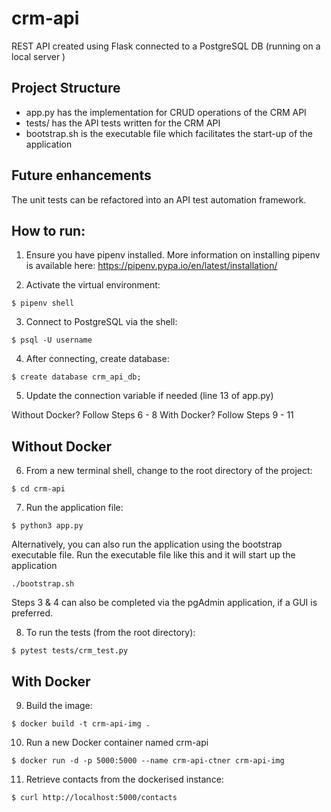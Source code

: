 # crm-api
REST API created using Flask connected to a PostgreSQL DB (running on a local server )

## Project Structure
- app.py has the implementation for CRUD operations of the CRM API
- tests/ has the API tests written for the CRM API
- bootstrap.sh is the executable file which facilitates the start-up of the application

## Future enhancements
The unit tests can be refactored into an API test automation framework.

## How to run:

1. Ensure you have pipenv installed. More information on installing pipenv is available here: https://pipenv.pypa.io/en/latest/installation/

2. Activate the virtual environment:
```
$ pipenv shell
```

3. Connect to PostgreSQL via the shell:
```
$ psql -U username
```

4. After connecting, create database:
```
$ create database crm_api_db;
```

5. Update the connection variable if needed (line 13 of app.py)

Without Docker? Follow Steps 6 - 8
With Docker? Follow Steps 9 - 11

## Without Docker
6. From a new terminal shell, change to the root directory of the project:
```
$ cd crm-api
```

7. Run the application file:
```
$ python3 app.py
```

Alternatively, you can also run the application using the bootstrap executable file. Run the executable file like this and it will start up the application
```
./bootstrap.sh
```

Steps 3 & 4 can also be completed via the pgAdmin application, if a GUI is preferred.

8. To run the tests (from the root directory):
```
$ pytest tests/crm_test.py
```


## With Docker
9. Build the image:
```
$ docker build -t crm-api-img .
```

10. Run a new Docker container named crm-api
```
$ docker run -d -p 5000:5000 --name crm-api-ctner crm-api-img
```

11. Retrieve contacts from the dockerised instance:
```
$ curl http://localhost:5000/contacts
```
